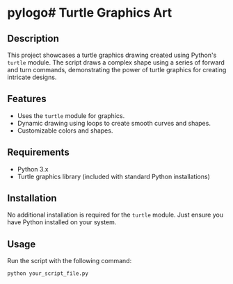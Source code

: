 # pylogo# Turtle Graphics Art

## Description
This project showcases a turtle graphics drawing created using Python's `turtle` module. The script draws a complex shape using a series of forward and turn commands, demonstrating the power of turtle graphics for creating intricate designs.

## Features
- Uses the `turtle` module for graphics.
- Dynamic drawing using loops to create smooth curves and shapes.
- Customizable colors and shapes.

## Requirements
- Python 3.x
- Turtle graphics library (included with standard Python installations)

## Installation
No additional installation is required for the `turtle` module. Just ensure you have Python installed on your system.

## Usage
Run the script with the following command:
```bash
python your_script_file.py
